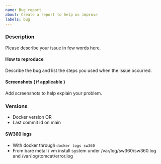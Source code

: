 ```yaml
---
name: Bug report
about: Create a report to help us improve
labels: bug
---
```


<!-- Before filling this issue, please read the wiki (https://eclipse.org/sw360)
and search if the bug do not already exists in the issues (https://github.com//eclipse-sw360/sw360/issues). -->

### Description

Please describe your issue in few words here.

#### How to reproduce

Describe the bug and list the steps you used when the issue occurred.

#### Screenshots ( if applicable )

Add screenshots to help explain your problem.

### Versions

* Docker version OR
* Last commit id on main

#### SW360 logs

* With docker through `docker logs sw360`
* From bare metal / vm install system under /var/log/sw360/sw360.log and /var/log/tomcat/error.log
